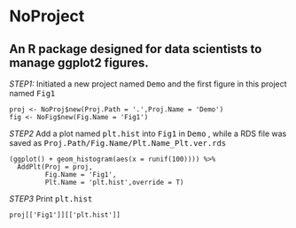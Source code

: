 # NoProject
An R package designed for data scientists to manage ggplot2 figures. 
---

*STEP1:* Initiated a new project named <kbd>Demo</kbd> and the first figure in this project named <kbd>Fig1</kbd>
```{R}
proj <- NoProj$new(Proj.Path = '.',Proj.Name = 'Demo')
fig <- NoFig$new(Fig.Name = 'Fig1')

```

*STEP2* Add a plot named <kbd>plt.hist</kbd> into <kbd>Fig1</kbd> in <kbd>Demo</kbd> , while a RDS file was saved as <kbd> Proj.Path/Fig.Name/Plt.Name_Plt.ver.rds</kbd> 
```{R}
(ggplot() + geom_histogram(aes(x = runif(100)))) %>%
  AddPlt(Proj = proj,
         Fig.Name = 'Fig1',
         Plt.Name = 'plt.hist',override = T)
```

*STEP3* Print <kbd>plt.hist</kbd>
```{R, results = 'hold'}
proj[['Fig1']][['plt.hist']]
```
